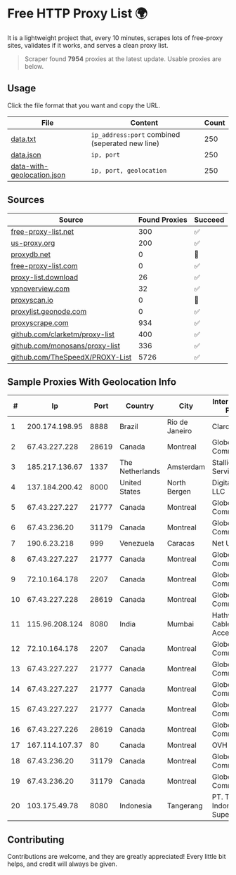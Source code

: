 
# Free HTTP Proxy List 🌍

It is a lightweight project that, every 10 minutes, scrapes lots of free-proxy sites, validates if it works, and serves a clean proxy list.


> Scraper found **7954** proxies at the latest update. Usable proxies are below.

## Usage

Click the file format that you want and copy the URL.


|File|Content|Count|
|----|-------|-----|
|[data.txt](https://raw.githubusercontent.com/themiralay/Proxy-List-World/master/data.txt)|`ip_address:port` combined (seperated new line)|250|
|[data.json](https://raw.githubusercontent.com/themiralay/Proxy-List-World/master/data.json)|`ip, port`|250|
|[data-with-geolocation.json](https://raw.githubusercontent.com/themiralay/Proxy-List-World/master/data-with-geolocation.json)|`ip, port, geolocation`|250|

## Sources

|Source|Found Proxies|Succeed|
|------|-------------|-------|
|[free-proxy-list.net](https://free-proxy-list.net)|300|✅|
|[us-proxy.org](https://www.us-proxy.org)|200|✅|
|[proxydb.net](http://proxydb.net)|0|🚫|
|[free-proxy-list.com](https://free-proxy-list.com/?page=&port=&type%5B%5D=http&type%5B%5D=https&up_time=0&search=Search)|0|✅|
|[proxy-list.download](https://www.proxy-list.download/HTTP)|26|✅|
|[vpnoverview.com](https://vpnoverview.com/privacy/anonymous-browsing/free-proxy-servers)|32|✅|
|[proxyscan.io](https://www.proxyscan.io)|0|🚫|
|[proxylist.geonode.com](https://proxylist.geonode.com/api/proxy-list?limit=300&page=1&sort_by=lastChecked&sort_type=desc&protocols=http,https)|0|✅|
|[proxyscrape.com](https://api.proxyscrape.com/v2/?request=displayproxies&protocol=http&timeout=10000&country=all&ssl=all&anonymity=all)|934|✅|
|[github.com/clarketm/proxy-list](https://raw.githubusercontent.com/clarketm/proxy-list/master/proxy-list-raw.txt)|400|✅|
|[github.com/monosans/proxy-list](https://raw.githubusercontent.com/monosans/proxy-list/main/proxies/http.txt)|336|✅|
|[github.com/TheSpeedX/PROXY-List](https://raw.githubusercontent.com/TheSpeedX/PROXY-List/master/http.txt)|5726|✅|


## Sample Proxies With Geolocation Info

|#|Ip|Port|Country|City|Internet Service Provider|
|-|--|----|-------|----|-------------------------|
|1|200.174.198.95|8888|Brazil|Rio de Janeiro|Claro S.A|
|2|67.43.227.228|28619|Canada|Montreal|GloboTech Communications|
|3|185.217.136.67|1337|The Netherlands|Amsterdam|Stallion Network Services Limited|
|4|137.184.200.42|8000|United States|North Bergen|DigitalOcean, LLC|
|5|67.43.227.227|21777|Canada|Montreal|GloboTech Communications|
|6|67.43.236.20|31179|Canada|Montreal|GloboTech Communications|
|7|190.6.23.218|999|Venezuela|Caracas|Net Uno|
|8|67.43.227.227|21777|Canada|Montreal|GloboTech Communications|
|9|72.10.164.178|2207|Canada|Montreal|GloboTech Communications|
|10|67.43.227.228|28619|Canada|Montreal|GloboTech Communications|
|11|115.96.208.124|8080|India|Mumbai|Hathway IP over Cable Internet Access|
|12|72.10.164.178|2207|Canada|Montreal|GloboTech Communications|
|13|67.43.227.227|21777|Canada|Montreal|GloboTech Communications|
|14|67.43.227.227|21777|Canada|Montreal|GloboTech Communications|
|15|67.43.227.227|21777|Canada|Montreal|GloboTech Communications|
|16|67.43.227.226|28619|Canada|Montreal|GloboTech Communications|
|17|167.114.107.37|80|Canada|Montreal|OVH SAS|
|18|67.43.236.20|31179|Canada|Montreal|GloboTech Communications|
|19|67.43.236.20|31179|Canada|Montreal|GloboTech Communications|
|20|103.175.49.78|8080|Indonesia|Tangerang|PT. Trans Indonesia Superkoridor|



## Contributing

Contributions are welcome, and they are greatly appreciated! Every
little bit helps, and credit will always be given.

